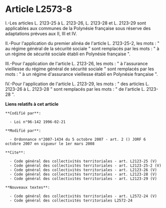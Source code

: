 # Article L2573-8

I.-Les articles L. 2123-25 à L. 2123-26, L. 2123-28 et L. 2123-29 sont applicables aux communes de la Polynésie française
sous réserve des adaptations prévues aux II, III et IV. 

II.-Pour l'application du premier alinéa de l'article L. 2123-25-2, les mots : " au régime général de la sécurité sociale "
sont remplacés par les mots : " à un régime de sécurité sociale établi en Polynésie française ". 

III.-Pour l'application de l'article L. 2123-26, les mots : " à l'assurance vieillesse du régime général de sécurité sociale
" sont remplacés par les mots : " à un régime d'assurance vieillesse établi en Polynésie française ". 

IV.-Pour l'application de l'article L. 2123-29, les mots : " des articles L. 2123-26 à L. 2123-28 " sont remplacés par les
mots : " de l'article L. 2123-28 ".

**Liens relatifs à cet article**

	**Codifié par**:

	  - Loi n°96-142 1996-02-21

	**Modifié par**:

	  - Ordonnance n°2007-1434 du 5 octobre 2007 - art. 2 () JORF 6 octobre 2007 en vigueur le 1er mars 2008

	**Cite**:

	  - Code général des collectivités territoriales - art. L2123-25 (V)
	  - Code général des collectivités territoriales - art. L2123-25-2 (V)
	  - Code général des collectivités territoriales - art. L2123-26 (V)
	  - Code général des collectivités territoriales - art. L2123-28 (V)
	  - Code général des collectivités territoriales - art. L2123-29 (V)

	**Nouveaux textes**:

	  - Code général des collectivités territoriales - art. L2572-24 (V)
	  - Code général des collectivités territoriales L2572-24
